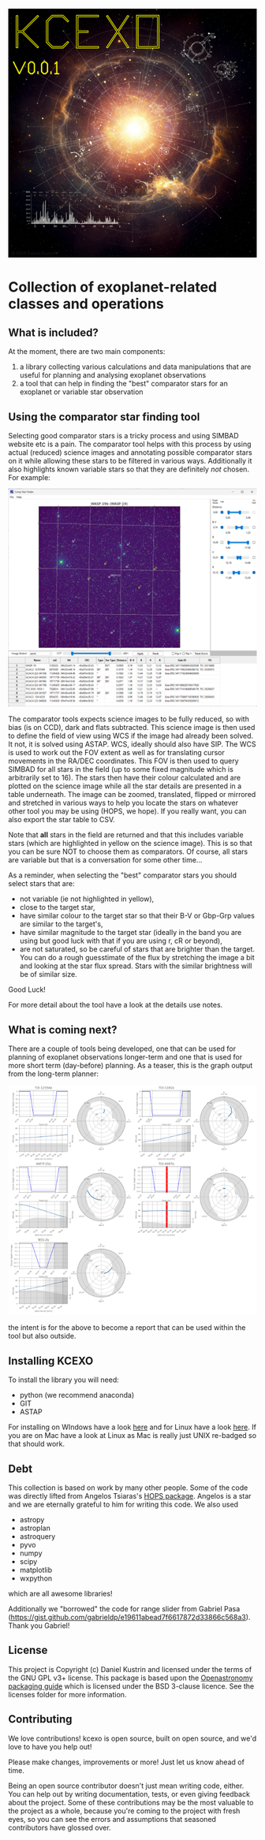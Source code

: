 ![KCEXO](kcexo/assets/kcexo_001.png)

# Collection of exoplanet-related classes and operations

## What is included?

At the moment, there are two main components:

 1.  a library collecting various calculations and data manipulations that are useful for planning and analysing exoplanet observations
 2.  a tool that can help in finding the \"best\" comparator stars for an exoplanet or variable star observation

## Using the comparator star finding tool

Selecting good comparator stars is a tricky process and using SIMBAD
website etc is a pain. The comparator tool helps with this process by
using actual (reduced) science images and annotating possible comparator
stars on it while allowing these stars to be filtered in various ways.
Additionally it also highlights known variable stars so that they are
definitely *not* chosen. For example:

![Example of the comparator star finder tool in action](kcexo/assets/comp_stars/example.png)

The comparator tools expects science images to be fully reduced, so with
bias (is on CCD), dark and flats subtracted. This science image is then
used to define the field of view using WCS if the image had already been
solved. It not, it is solved using ASTAP. WCS, ideally should also have
SIP. The WCS is used to work out the FOV extent as well as for
translating cursor movements in the RA/DEC coordinates. This FOV is then
used to query SIMBAD for all stars in the field (up to some fixed
magnitude which is arbitrarily set to 16). The stars then have their
colour calculated and are plotted on the science image while all the
star details are presented in a table underneath. The image can be
zoomed, translated, flipped or mirrored and stretched in various ways to
help you locate the stars on whatever other tool you may be using (HOPS,
we hope). If you really want, you can also export the star table to CSV.

Note that **all** stars in the field are returned and that this includes
variable stars (which are highlighted in yellow on the science image).
This is so that you can be sure NOT to choose them as comparators. Of
course, all stars are variable but that is a conversation for some other
time\...

As a reminder, when selecting the \"best\" comparator stars you should
select stars that are:

*   not variable (ie not highlighted in yellow),
*   close to the target star,
*   have similar colour to the target star so that their B-V or
    Gbp-Grp values are similar to the target\'s,
*   have similar magnitude to the target star (ideally in the band you
    are using but good luck with that if you are using r, cR or
    beyond),
*   are not saturated, so be careful of stars that are brighter than
    the target. You can do a rough guesstimate of the flux by
    stretching the image a bit and looking at the star flux spread.
    Stars with the similar brightness will be of similar size.

Good Luck!

For more detail about the tool have a look at the details use notes.

## What is coming next?

There are a couple of tools being developed, one that can be used for
planning of exoplanet observations longer-term and one that is used for
more short term (day-before) planning. As a teaser, this is the graph
output from the long-term planner:

![Example of the comparator star finder tool in action](kcexo/assets/example_plan_graph.png)

the intent is for the above to become a report that can be used within
the tool but also outside.

## Installing KCEXO

To install the library you will need:

* python (we recommend anaconda)
* GIT
* ASTAP

For installing on WIndows have a look [here](docs/install_windows.md)
and for Linux have a look [here](docs/install_linux.md). If you are on
Mac have a look at Linux as Mac is really just UNIX re-badged so that
should work.

## Debt

This collection is based on work by many other people. Some of the code
was directly lifted from Angelos Tsiaras\'s [HOPS
package](https://github.com/ExoWorldsSpies/hops). Angelos is a star and
we are eternally grateful to him for writing this code. We also used

* astropy
* astroplan
* astroquery
* pyvo
* numpy
* scipy
* matplotlib
* wxpython

which are all awesome libraries!

Additionally we \"borrowed\" the code for range slider from Gabriel Pasa
(<https://gist.github.com/gabrieldp/e19611abead7f6617872d33866c568a3>).
Thank you Gabriel!

## License

This project is Copyright (c) Daniel Kustrin and licensed under the
terms of the GNU GPL v3+ license. This package is based upon the
[Openastronomy packaging
guide](https://github.com/OpenAstronomy/packaging-guide) which is
licensed under the BSD 3-clause licence. See the licenses folder for
more information.

## Contributing

We love contributions! kcexo is open source, built on open source, and
we\'d love to have you help out!

Please make changes, improvements or more! Just let us know ahead of
time.

Being an open source contributor doesn\'t just mean writing code,
either. You can help out by writing documentation, tests, or even giving
feedback about the project. Some of these contributions may be the most
valuable to the project as a whole, because you\'re coming to the
project with fresh eyes, so you can see the errors and assumptions that
seasoned contributors have glossed over.
